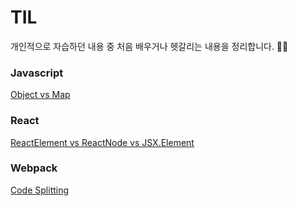 # TIL

개인적으로 자습하던 내용 중 처음 배우거나 헷갈리는 내용을 정리합니다. 🧑‍💻

### Javascript

[Object vs Map](/javascript/object_vs_map.md)

### React

[ReactElement vs ReactNode vs JSX.Element](/react/ReactNode_vs_ReactElement_vs_JSXElement.md)

### Webpack

[Code Splitting](/webpack/code_splitting.md)
